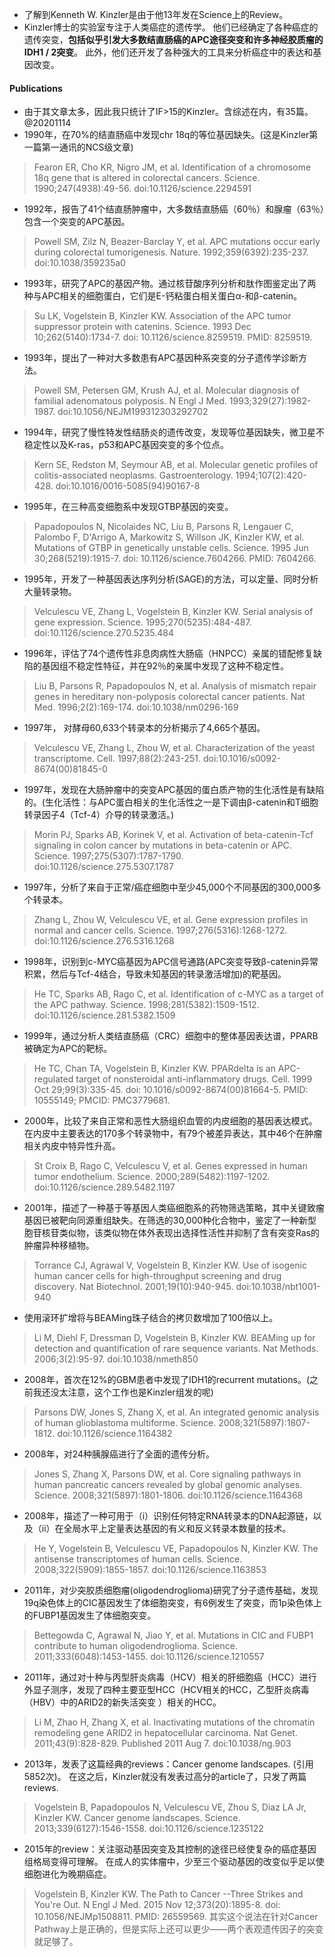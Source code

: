 * 了解到Kenneth W. Kinzler是由于他13年发在Science上的Review。
* Kinzler博士的实验室专注于人类癌症的遗传学。 他们已经确定了各种癌症的遗传突变，**包括似乎引发大多数结直肠癌的APC途径突变和许多神经胶质瘤的IDH1 / 2突变**。 此外，他们还开发了各种强大的工具来分析癌症中的表达和基因改变。 

#### Publications
* 由于其文章太多，因此我只统计了IF>15的Kinzler。含综述在内，有35篇。 @20201114
* 1990年，在70%的结直肠癌中发现chr 18q的等位基因缺失。(这是Kinzler第一篇第一通讯的NCS级文章)
>Fearon ER, Cho KR, Nigro JM, et al. Identification of a chromosome 18q gene that is altered in colorectal cancers. Science. 1990;247(4938):49-56. doi:10.1126/science.2294591

* 1992年，报告了41个结直肠肿瘤中，大多数结直肠癌（60％）和腺瘤（63％）包含一个突变的APC基因。
>Powell SM, Zilz N, Beazer-Barclay Y, et al. APC mutations occur early during colorectal tumorigenesis. Nature. 1992;359(6392):235-237. doi:10.1038/359235a0

* 1993年，研究了APC的基因产物。通过核苷酸序列分析和肽作图鉴定出了两种与APC相关的细胞蛋白，它们是E-钙粘蛋白相关蛋白α-和β-catenin。
>Su LK, Vogelstein B, Kinzler KW. Association of the APC tumor suppressor protein with catenins. Science. 1993 Dec 10;262(5140):1734-7. doi: 10.1126/science.8259519. PMID: 8259519.

* 1993年，提出了一种对大多数患有APC基因种系突变的分子遗传学诊断方法。
>Powell SM, Petersen GM, Krush AJ, et al. Molecular diagnosis of familial adenomatous polyposis. N Engl J Med. 1993;329(27):1982-1987. doi:10.1056/NEJM199312303292702

* 1994年，研究了慢性特发性结肠炎的遗传改变，发现等位基因缺失，微卫星不稳定性以及K-ras，p53和APC基因突变的多个位点。
>Kern SE, Redston M, Seymour AB, et al. Molecular genetic profiles of colitis-associated neoplasms. Gastroenterology. 1994;107(2):420-428. doi:10.1016/0016-5085(94)90167-8

* 1995年，在三种高变细胞系中发现GTBP基因的突变。
>Papadopoulos N, Nicolaides NC, Liu B, Parsons R, Lengauer C, Palombo F, D'Arrigo A, Markowitz S, Willson JK, Kinzler KW, et al. Mutations of GTBP in genetically unstable cells. Science. 1995 Jun 30;268(5219):1915-7. doi: 10.1126/science.7604266. PMID: 7604266.

* 1995年，开发了一种基因表达序列分析(SAGE)的方法，可以定量、同时分析大量转录物。
>Velculescu VE, Zhang L, Vogelstein B, Kinzler KW. Serial analysis of gene expression. Science. 1995;270(5235):484-487. doi:10.1126/science.270.5235.484

* 1996年，评估了74个遗传性非息肉病性大肠癌（HNPCC）亲属的错配修复缺陷的基因组不稳定性特征，并在92％的亲属中发现了这种不稳定性。
>Liu B, Parsons R, Papadopoulos N, et al. Analysis of mismatch repair genes in hereditary non-polyposis colorectal cancer patients. Nat Med. 1996;2(2):169-174. doi:10.1038/nm0296-169

* 1997年， 对酵母60,633个转录本的分析揭示了4,665个基因。
>Velculescu VE, Zhang L, Zhou W, et al. Characterization of the yeast transcriptome. Cell. 1997;88(2):243-251. doi:10.1016/s0092-8674(00)81845-0

* 1997年，发现在大肠肿瘤中的突变APC基因的蛋白质产物的生化活性是有缺陷的。(生化活性：与APC蛋白相关的生化活性之一是下调由β-catenin和T细胞转录因子4（Tcf-4）介导的转录激活。)
>Morin PJ, Sparks AB, Korinek V, et al. Activation of beta-catenin-Tcf signaling in colon cancer by mutations in beta-catenin or APC. Science. 1997;275(5307):1787-1790. doi:10.1126/science.275.5307.1787

* 1997年，分析了来自于正常/癌症细胞中至少45,000个不同基因的300,000多个转录本。
>Zhang L, Zhou W, Velculescu VE, et al. Gene expression profiles in normal and cancer cells. Science. 1997;276(5316):1268-1272. doi:10.1126/science.276.5316.1268

* 1998年，识别到c-MYC癌基因为APC信号通路(APC突变导致β-catenin异常积累，然后与Tcf-4结合，导致未知基因的转录激活增加)的靶基因。
>He TC, Sparks AB, Rago C, et al. Identification of c-MYC as a target of the APC pathway. Science. 1998;281(5382):1509-1512. doi:10.1126/science.281.5382.1509

* 1999年，通过分析人类结直肠癌（CRC）细胞中的整体基因表达谱，PPARB被确定为APC的靶标。
>He TC, Chan TA, Vogelstein B, Kinzler KW. PPARdelta is an APC-regulated target of nonsteroidal anti-inflammatory drugs. Cell. 1999 Oct 29;99(3):335-45. doi: 10.1016/s0092-8674(00)81664-5. PMID: 10555149; PMCID: PMC3779681.

* 2000年，比较了来自正常和恶性大肠组织血管的内皮细胞的基因表达模式。 在内皮中主要表达的170多个转录物中，有79个被差异表达，其中46个在肿瘤相关内皮中特异性升高。
>St Croix B, Rago C, Velculescu V, et al. Genes expressed in human tumor endothelium. Science. 2000;289(5482):1197-1202. doi:10.1126/science.289.5482.1197

* 2001年，描述了一种基于等基因人类癌细胞系的药物筛选策略，其中关键致瘤基因已被靶向同源重组缺失。在筛选的30,000种化合物中，鉴定了一种新型胞苷核苷类似物，该类似物在体外表现出选择性活性并抑制了含有突变Ras的肿瘤异种移植物。
>Torrance CJ, Agrawal V, Vogelstein B, Kinzler KW. Use of isogenic human cancer cells for high-throughput screening and drug discovery. Nat Biotechnol. 2001;19(10):940-945. doi:10.1038/nbt1001-940

* 使用滚环扩增将与BEAMing珠子结合的拷贝数增加了100倍以上。
>Li M, Diehl F, Dressman D, Vogelstein B, Kinzler KW. BEAMing up for detection and quantification of rare sequence variants. Nat Methods. 2006;3(2):95-97. doi:10.1038/nmeth850

* 2008年，首次在12%的GBM患者中发现了IDH1的recurrent mutations。(之前我还没太注意，这个工作也是Kinzler组发的呢)
>Parsons DW, Jones S, Zhang X, et al. An integrated genomic analysis of human glioblastoma multiforme. Science. 2008;321(5897):1807-1812. doi:10.1126/science.1164382

* 2008年，对24种胰腺癌进行了全面的遗传分析。
>Jones S, Zhang X, Parsons DW, et al. Core signaling pathways in human pancreatic cancers revealed by global genomic analyses. Science. 2008;321(5897):1801-1806. doi:10.1126/science.1164368

* 2008年，描述了一种可用于（i）识别任何特定RNA转录本的DNA起源链，以及（ii）在全局水平上定量表达基因的有义和反义转录本数量的技术。
>He Y, Vogelstein B, Velculescu VE, Papadopoulos N, Kinzler KW. The antisense transcriptomes of human cells. Science. 2008;322(5909):1855-1857. doi:10.1126/science.1163853

* 2011年，对少突胶质细胞瘤(oligodendroglioma)研究了分子遗传基础，发现19q染色体上的CIC基因发生了体细胞突变，有6例发生了突变，而1p染色体上的FUBP1基因发生了体细胞突变。
>Bettegowda C, Agrawal N, Jiao Y, et al. Mutations in CIC and FUBP1 contribute to human oligodendroglioma. Science. 2011;333(6048):1453-1455. doi:10.1126/science.1210557

* 2011年，通过对十种与丙型肝炎病毒（HCV）相关的肝细胞癌（HCC）进行外显子测序，发现了四种主要亚型HCC（HCV相关的HCC，乙型肝炎病毒（HBV）中的ARID2的新失活突变 ）相关的HCC。
>Li M, Zhao H, Zhang X, et al. Inactivating mutations of the chromatin remodeling gene ARID2 in hepatocellular carcinoma. Nat Genet. 2011;43(9):828-829. Published 2011 Aug 7. doi:10.1038/ng.903

* 2013年，发表了这篇经典的reviews：Cancer genome landscapes. (引用5852次)。 在这之后，Kinzler就没有发表过高分的article了，只发了两篇reviews.
>Vogelstein B, Papadopoulos N, Velculescu VE, Zhou S, Diaz LA Jr, Kinzler KW. Cancer genome landscapes. Science. 2013;339(6127):1546-1558. doi:10.1126/science.1235122

* 2015年的review：关注驱动基因突变及其控制的途径已经使复杂的癌症基因组格局变得可理解。 在成人的实体瘤中，少至三个驱动基因的改变似乎足以使细胞进化为晚期癌症。
>Vogelstein B, Kinzler KW. The Path to Cancer --Three Strikes and You're Out. N Engl J Med. 2015 Nov 12;373(20):1895-8. doi: 10.1056/NEJMp1508811. PMID: 26559569.
>其实这个说法在针对Cancer Pathway上是正确的，但是实际上还可以更少——两个表观遗传因子的突变就足够了。

